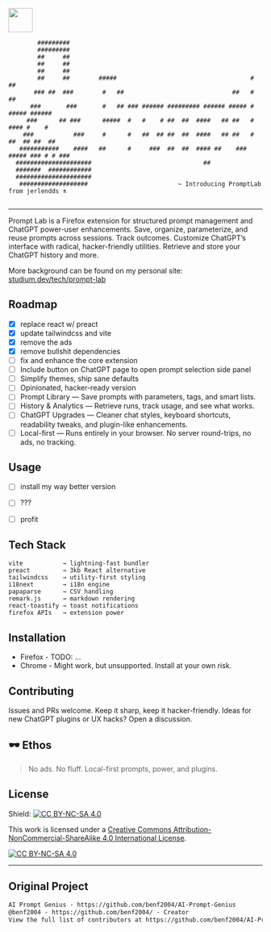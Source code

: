 <a href="http://creativecommons.org/licenses/by-nc-sa/4.0/"><img src="https://licensebuttons.net/l/by-nc-sa/4.0/88x31.png" style="height: 48px !important"></a>

```                                                                                      
        #########                                                                           
        #########                                                                           
        ##     ##                                                                           
        ##     ##                                                                           
        ##     ##                                                                           
        ##     ##        #####                                     #           ##           
       ### ##  ###        #   ##                              ##   #           ##           
      ###       ###       #   ## ### ###### ######### ###### ##### #     ##### ######       
     ###      ## ###      #####  #   #    # ##  ##  ####   ## ##   #      #### #    #       
    ###           ###     #      #   ##  ## ##  ##  ####   ## ##   #    ##  ## ##  ##       
   ###########    ####   ##      #     ###  ##  ##  #### ##    ### ##### ### # # ###        
  #####################                               ##                                    
  #######  ############                                                                     
  #####################                                                                     
   ###################                         ~ Introducing PromptLab from jerlendds ⚗️                                   
                                                                                                    
```

---

Prompt Lab is a Firefox extension for structured prompt management and ChatGPT power-user enhancements. Save, organize, parameterize, and reuse prompts across sessions. Track outcomes. Customize ChatGPT’s interface with radical, hacker-friendly utilities. Retrieve and store your ChatGPT history and more.

More background can be found on my personal site: [studium.dev/tech/prompt-lab](https://studium.dev/tech/prompt-lab)

## Roadmap

- [x] replace react w/ preact
- [x] update tailwindcss and vite
- [x] remove the ads
- [x] remove bullshit dependencies
- [ ] fix and enhance the core extension
- [ ] Include button on ChatGPT page to open prompt selection side panel
- [ ] Simplify themes, ship sane defaults
- [ ] Opinionated, hacker-ready version
- [ ] Prompt Library — Save prompts with parameters, tags, and smart lists.
- [ ] History & Analytics — Retrieve runs, track usage, and see what works.
- [ ] ChatGPT Upgrades — Cleaner chat styles, keyboard shortcuts, readability tweaks, and plugin-like enhancements.
- [ ] Local-first — Runs entirely in your browser. No server round-trips, no ads, no tracking.

## Usage

- [ ] install my way better version
- [ ] ???
- [ ] profit


## Tech Stack

```
vite           → lightning-fast bundler
preact         → 3kb React alternative
tailwindcss    → utility-first styling
i18next        → i18n engine
papaparse      → CSV handling
remark.js      → markdown rendering
react-toastify → toast notifications
firefox APIs   → extension power
```

## Installation
- Firefox - TODO: ...
- Chrome - Might work, but unsupported. Install at your own risk.

## Contributing

Issues and PRs welcome. Keep it sharp, keep it hacker-friendly.
Ideas for new ChatGPT plugins or UX hacks? Open a discussion.


## 🕶 Ethos

> No ads. No fluff. Local-first prompts, power, and plugins.

## License
Shield: [![CC BY-NC-SA 4.0][cc-by-nc-sa-shield]][cc-by-nc-sa] 

This work is licensed under a
[Creative Commons Attribution-NonCommercial-ShareAlike 4.0 International License][cc-by-nc-sa].

[![CC BY-NC-SA 4.0][cc-by-nc-sa-image]][cc-by-nc-sa]

[cc-by-nc-sa]: http://creativecommons.org/licenses/by-nc-sa/4.0/ 
[cc-by-nc-sa-image]: https://licensebuttons.net/l/by-nc-sa/4.0/88x31.png 
[cc-by-nc-sa-shield]: https://img.shields.io/badge/License-CC%20BY--NC--SA%204.0-lightgrey.svg 


---

## Original Project 

```md
AI Prompt Genius - https://github.com/benf2004/AI-Prompt-Genius
@benf2004 - https://github.com/benf2004/ - Creator
View the full list of contributors at https://github.com/benf2004/AI-Prompt-Genius/graphs/contributors
```